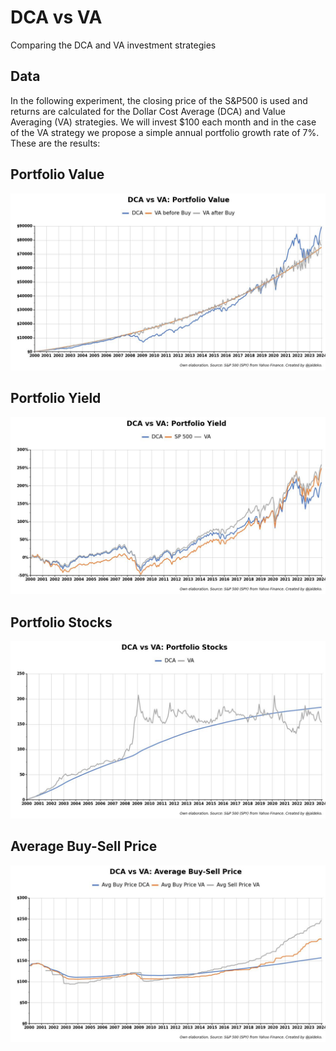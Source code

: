 # DCA vs VA
Comparing the DCA and VA investment strategies

## Data
In the following experiment, the closing price of the S&P500 is used and returns are calculated for the Dollar Cost Average (DCA) and Value Averaging (VA) strategies. We will invest $100 each month and in the case of the VA strategy we propose a simple annual portfolio growth rate of 7%. These are the results:

## Portfolio Value
![DCA vs VA: Portfolio Value](https://github.com/Jaldekoa/DCA-vs-VA/blob/main/img/DCA%20vs%20VA%20-%20Portfolio%20Value.jpg)

## Portfolio Yield
![DCA vs VA: Portfolio Yield](https://github.com/Jaldekoa/DCA-vs-VA/blob/main/img/DCA%20vs%20VA%20-%20Yield.jpg)

## Portfolio Stocks
![DCA vs VA: Portfolio Stocks](https://github.com/Jaldekoa/DCA-vs-VA/blob/main/img/DCA%20vs%20VA%20-%20Portfolio%20Stocks.jpg)

## Average Buy-Sell Price
![DCA vs VA: Average Buy-Sell Price](https://github.com/Jaldekoa/DCA-vs-VA/blob/main/img/DCA%20vs%20VA%20-%20Average%20Buy-Sell%20Price.jpg)
